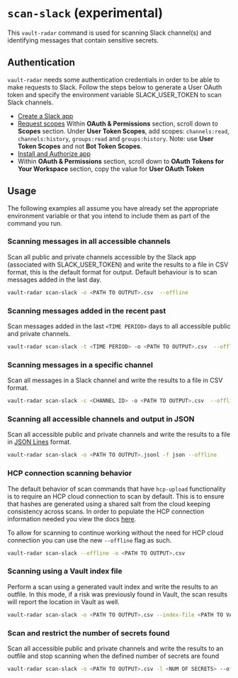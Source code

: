 # `scan-slack` (experimental)
This `vault-radar` command is used for scanning Slack channel(s) and identifying messages that contain sensitive secrets. 

## Authentication
`vault-radar` needs some authentication credentials in order to be able to make requests to Slack.
Follow the steps below to generate a User OAuth token and specify the environment variable SLACK_USER_TOKEN to scan Slack channels. 

* [Create a Slack app](https://api.slack.com/start/quickstart#creating)
* [Request scopes](https://api.slack.com/start/quickstart#scopes) Within **OAuth & Permissions** section, scroll down to **Scopes** section.
Under **User Token Scopes**, add scopes: `channels:read`, `channels:history`, `groups:read` and `groups:history`. Note: use **User Token Scopes** and not **Bot Token Scopes**.
*  [Install and Authorize app](https://api.slack.com/start/quickstart#installing)
*  Within **OAuth & Permissions** section, scroll down to **OAuth Tokens for Your Workspace** section, copy the value for **User OAuth Token**

## Usage
The following examples all assume you have already set the appropriate environment variable or that you intend to include them as part of the command you run.

### Scanning messages in all accessible channels

Scan all public and private channels accessible by the Slack app (associated with SLACK_USER_TOKEN) and write the results to a file in CSV format, this is the default format for output.
Default behaviour is to scan messages added in the last day.

```bash
vault-radar scan-slack -o <PATH TO OUTPUT>.csv  --offline
```

### Scanning messages added in the recent past

Scan messages added in the last `<TIME PERIOD>` days to all accessible public and private channels.

```bash
vault-radar scan-slack -t <TIME PERIOD> -o <PATH TO OUTPUT>.csv  --offline
```

### Scanning messages in a specific channel

Scan all messages in a Slack channel and write the results to a file in CSV format.

```bash
vault-radar scan-slack -c <CHANNEL ID> -o <PATH TO OUTPUT>.csv  --offline
```

### Scanning all accessible channels and output in JSON

Scan all accessible public and private channels and write the results to a file in [JSON Lines](https://jsonlines.org/) format.

```bash
vault-radar scan-slack -o <PATH TO OUTPUT>.jsonl -f json --offline
```

### HCP connection scanning behavior

The default behavior of scan commands that have `hcp-upload` functionality is to require an HCP cloud connection to scan by default. This is to ensure that hashes are generated using a shared salt from the cloud keeping consistency across scans. In order to populate the HCP connection information needed you view the docs [here](hcp-upload.md).

To allow for scanning to continue working without the need for HCP cloud connection you can use the new `--offline` flag as such.
```bash
vault-radar scan-slack --offline -o <PATH TO OUTPUT>.csv
```

### Scanning using a Vault index file

Perform a scan using a generated vault index and write the results to an outfile. 
In this mode, if a risk was previously found in Vault, the scan results will report the location in Vault as well.

```bash
vault-radar scan-slack -o <PATH TO OUTPUT>.csv --index-file <PATH TO VAULT INDEX>.jsonl --offline 
```

### Scan and restrict the number of secrets found

Scan all accessible public and private channels and write the results to an outfile and stop scanning when the defined number of secrets are found

```bash
vault-radar scan-slack -o <PATH TO OUTPUT>.csv -l <NUM OF SECRETS> --offline
